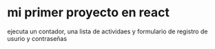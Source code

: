 # mi primer proyecto en react

ejecuta un contador, una lista de actividaes y formulario de registro de usurio y contraseñas
